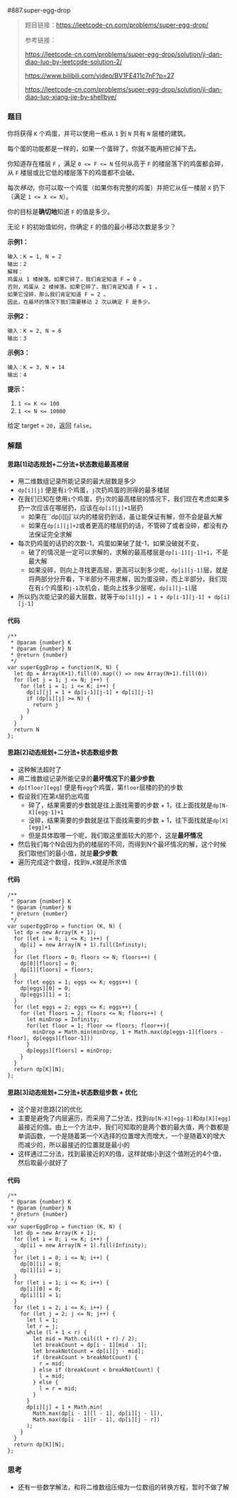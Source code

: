 #887.super-egg-drop

> 题目链接：https://leetcode-cn.com/problems/super-egg-drop/
>
> 参考链接：
>
> https://leetcode-cn.com/problems/super-egg-drop/solution/ji-dan-diao-luo-by-leetcode-solution-2/
>
> https://www.bilibili.com/video/BV1FE411c7nF?p=27
>
> https://leetcode-cn.com/problems/super-egg-drop/solution/ji-dan-diao-luo-xiang-jie-by-shellbye/

### 题目

你将获得 `K` 个鸡蛋，并可以使用一栋从 `1` 到 `N` 共有 `N` 层楼的建筑。

每个蛋的功能都是一样的，如果一个蛋碎了，你就不能再把它掉下去。

你知道存在楼层 `F` ，满足 `0 <= F <= N` 任何从高于 `F` 的楼层落下的鸡蛋都会碎，从 `F` 楼层或比它低的楼层落下的鸡蛋都不会破。

每次*移动*，你可以取一个鸡蛋（如果你有完整的鸡蛋）并把它从任一楼层 `X` 扔下（满足 `1 <= X <= N`）。

你的目标是**确切地**知道 `F` 的值是多少。

无论 `F` 的初始值如何，你确定 `F` 的值的最小移动次数是多少？

**示例1：**

```
输入：K = 1, N = 2
输出：2
解释：
鸡蛋从 1 楼掉落。如果它碎了，我们肯定知道 F = 0 。
否则，鸡蛋从 2 楼掉落。如果它碎了，我们肯定知道 F = 1 。
如果它没碎，那么我们肯定知道 F = 2 。
因此，在最坏的情况下我们需要移动 2 次以确定 F 是多少。
```

**示例2：**

```
输入：K = 2, N = 6
输出：3
```

**示例3：**

```
输入：K = 3, N = 14
输出：4
```

**提示：**

1. `1 <= K <= 100`
2. `1 <= N <= 10000`

给定 target = `20`，返回 `false`。



### 解题

#### 思路[1]动态规划+二分法+状态数组最高楼层

* 用二维数组记录所能记录的最大层数是多少
* `dp[i][j]` 便是有`i`个鸡蛋，`j`次扔鸡蛋的测得的最多楼层
* 在我们已知在使用`i`个鸡蛋，扔`j`次的最高楼层的情况下，我们现在考虑如果多扔一次应该在哪层扔，应该在`dp[i][j]+1`层扔
  * 如果在``dp[i][j]`以内的楼层扔到话，虽让能保证有解，但不会是最大解
  * 如果在`dp[i][j]+2`或者更高的楼层扔的话，不管碎了或者没碎，都没有办法保证完全求解
* 每次扔鸡蛋的话扔的次数-1，鸡蛋如果破了就-1，如果没破就不变，
  * 破了的情况是一定可以求解的，求解的最高楼层是`dp[i-1][j-1]+1`，不是最大解
  * 如果没碎，则向上寻找更高层，更高可以到多少呢，`dp[i][j-1]`层，就是将两部分分开看，下半部分不用求解，因为蛋没碎，而上半部分，我们现在有`i`个鸡蛋和`j-1`次机会，能向上找多少层呢，`dp[i][j-1]`层
* 所以扔j次能记录的最大层数，就等于`dp[i][j] = 1 + dp[i-1][j-1] + dp[i][j-1] `

#### 代码

```
/**
 * @param {number} K
 * @param {number} N
 * @return {number}
 */
var superEggDrop = function(K, N) {
  let dp = Array(K+1).fill(0).map(() => new Array(N+1).fill(0))
  for (let j = 1; j <= N; j++) {
    for (let i = 1; i <= K; i++) {
      dp[i][j] = 1 + dp[i-1][j-1] + dp[i][j-1]
      if (dp[i][j] >= N) {
        return j
      }
    }
  }
  return N
};
```

#### 思路[2]动态规划+二分法+状态数组步数

* 这种解法超时了
* 用二维数组记录所能记录的**最坏情况下**的**最少步数**
* `dp[floor][egg]` 便是有`egg`个鸡蛋，第`floor`层楼的扔的步数
* 假设我们在第`X`层扔出鸡蛋
  * 碎了，结果需要的步数就是往上面找需要的步数 + 1，往上面找就是`dp[N-X][egg-1]+1`
  * 没碎，结果需要的步数就是往下面找需要的步数 + 1，往下面找就是`dp[X][egg]+1`
  * 但是具体取哪一个呢，我们取这里面较大的那个，这是**最坏情况**
* 然后我们每个N会因为扔的楼层的不同，而得到N个最坏情况的解，这个时候我们取他们的最小值，就是**最少步数**
* 遍历完成这个数组，找到`N,K`就是所求值

#### 代码

```
/**
 * @param {number} K
 * @param {number} N
 * @return {number}
 */
var superEggDrop = function (K, N) {
  let dp = new Array(K + 1);
  for (let i = 0; i <= K; i++) {
    dp[i] = new Array(N + 1).fill(Infinity);
  }
  for (let floors = 0; floors <= N; floors++) {
    dp[0][floors] = 0;
    dp[1][floors] = floors;
  }
  for (let eggs = 1; eggs <= K; eggs++) {
    dp[eggs][0] = 0;
    dp[eggs][1] = 1;
  }
  for (let eggs = 2; eggs <= K; eggs++) {
    for (let floors = 2; floors <= N; floors++) {
      let minDrop = Infinity;
      for(let floor = 1; floor <= floors; floor++){
        minDrop = Math.min(minDrop, 1 + Math.max(dp[eggs-1][floors - floor], dp[eggs][floor-1]))
      }
      dp[eggs][floors] = minDrop;
    }
  }
  return dp[K][N];
};
```

#### 思路[3]动态规划+二分法+状态数组步数 + 优化

* 这个是对思路[2]的优化
* 主要是避免了内层遍历，而采用了二分法，找到`dp[N-X][egg-1]`和`dp[X][egg]`最接近的值。由上一个方法中，我们可知取的是两个数的最大值，两个数都是单调函数，一个是随着第一个X选择的位置增大而增大，一个是随着X的增大而减少的，所以最接近的位置就是最小的
* 这样通过二分法，找到最接近的X的值，这样就缩小到这个值附近的4个值，然后取最小就好了

#### 代码

```
/**
 * @param {number} K
 * @param {number} N
 * @return {number}
 */
var superEggDrop = function (K, N) {
  let dp = new Array(K + 1);
  for (let i = 0; i <= K; i++) {
    dp[i] = new Array(N + 1).fill(Infinity);
  }
  for (let i = 0; i <= N; i++) {
    dp[0][i] = 0;
    dp[1][i] = i;
  }
  for (let i = 1; i <= K; i++) {
    dp[i][0] = 0;
    dp[i][1] = 1;
  }
  for (let i = 2; i <= K; i++) {
    for (let j = 2; j <= N; j++) {
      let l = 1;
      let r = j;
      while (l + 1 < r) {
        let mid = Math.ceil((l + r) / 2);
        let breakCount = dp[i - 1][mid - 1];
        let breakNotCount = dp[i][j - mid];
        if (breakCount > breakNotCount) {
          r = mid;
        } else if (breakCount < breakNotCount) {
          l = mid;
        } else {
          l = r = mid;
        }
      }
      dp[i][j] = 1 + Math.min(
        Math.max(dp[i - 1][l - 1], dp[i][j - l]),
        Math.max(dp[i - 1][r - 1], dp[i][j - r])
      );
    }
  }
  return dp[K][N];
};
```



### 思考

* 还有一些数学解法，和将二维数组压缩为一位数组的转换方程，暂时不做了解